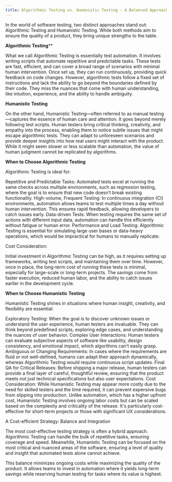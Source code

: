 ```yaml
---
title: Algorithmic Testing vs. Humanistic Testing - A Balanced Approach to Software Quality
---
```

In the world of software testing, two distinct approaches stand out: Algorithmic Testing and Humanistic Testing. While both methods aim to ensure the quality of a product, they bring unique strengths to the table.

**Algorithmic Testing****

What we call Algorithmic Testing is essentially test automation. It involves writing scripts that automate repetitive and predictable tasks. These tests are fast, efficient, and can cover a broad range of scenarios with minimal human intervention. Once set up, they can run continuously, providing quick feedback on code changes. However, algorithmic tests follow a fixed set of instructions and lack the ability to go beyond the boundaries defined by their code. They miss the nuances that come with human understanding, like intuition, experience, and the ability to handle ambiguity.

**Humanistic Testing**

On the other hand, Humanistic Testing—often referred to as manual testing—captures the essence of human care and attention. It goes beyond merely following test scripts. Human testers bring critical thinking, creativity, and empathy into the process, enabling them to notice subtle issues that might escape algorithmic tests. They can adapt to unforeseen scenarios and provide deeper insights into how real users might interact with the product. While it might seem slower or less scalable than automation, the value of human judgment cannot be replicated by algorithms.

**When to Choose Algorithmic Testing**

Algorithmic Testing is ideal for:

Repetitive and Predictable Tasks: Automated tests excel at running the same checks across multiple environments, such as regression testing, where the goal is to ensure that new code doesn’t break existing functionality.
High-volume, Frequent Testing: In continuous integration (CI) environments, automation allows teams to test multiple times a day without human intervention. This ensures rapid feedback, allowing developers to catch issues early.
Data-driven Tests: When testing requires the same set of actions with different input data, automation can handle this efficiently without fatigue or human error.
Performance and Load Testing: Algorithmic Testing is essential for simulating large user bases or data-heavy operations, which would be impractical for humans to manually replicate.

Cost Consideration: 

Initial investment in Algorithmic Testing can be high, as it requires setting up frameworks, writing test scripts, and maintaining them over time. However, once in place, the long-term cost of running these tests is minimal, especially for large-scale or long-term projects. The savings come from faster execution, reduced human labor, and the ability to catch issues earlier in the development cycle.

**When to Choose Humanistic Testing**

Humanistic Testing shines in situations where human insight, creativity, and flexibility are essential:

Exploratory Testing: When the goal is to discover unknown issues or understand the user experience, human testers are invaluable. They can think beyond predefined scripts, exploring edge cases, and understanding the nuances of user behavior.
Complex User Interactions: Human testers can evaluate subjective aspects of software like usability, design consistency, and emotional impact, which algorithms can’t easily grasp.
Ambiguous or Changing Requirements: In cases where the requirements are fluid or not well-defined, humans can adapt their approach dynamically, whereas Algorithmic Testing would require continuous script updates.
Final QA for Critical Releases: Before shipping a major release, human testers can provide a final layer of careful, thoughtful review, ensuring that the product meets not just technical specifications but also user expectations.
Cost Consideration: While Humanistic Testing may appear more costly due to the need for skilled testers and the time required, it can prevent expensive bugs from slipping into production. Unlike automation, which has a higher upfront cost, Humanistic Testing involves ongoing labor costs but can be scaled based on the complexity and criticality of the release. It's particularly cost-effective for short-term projects or those with significant UX considerations.

A Cost-efficient Strategy: Balance and Integration

The most cost-effective testing strategy is often a hybrid approach. Algorithmic Testing can handle the bulk of repetitive tasks, ensuring coverage and speed. Meanwhile, Humanistic Testing can be focused on the most critical and nuanced areas of the software, ensuring a level of quality and insight that automated tests alone cannot achieve.

This balance minimizes ongoing costs while maximizing the quality of the product. It allows teams to invest in automation where it yields long-term savings while reserving human testing for tasks where its value is highest.